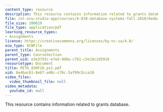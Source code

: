```yaml
---
content_type: resource
description: This resource contains information related to grants database.
file: /ol-ocw-studio-app/courses/6-830-database-systems-fall-2010/6e4bacb18e87ad0cc76c5af99c5cca10_MIT6_830F10_ps1.pdf
file_size: 200619
file_type: application/pdf
learning_resource_types:
- Assignments
license: https://creativecommons.org/licenses/by-nc-sa/4.0/
ocw_type: OCWFile
parent_title: Assignments
parent_type: CourseSection
parent_uid: e3e3793c-e7ed-9d0a-c7b1-c5e18c2d5918
resourcetype: Document
title: MIT6_830F10_ps1.pdf
uid: 6e4bacb1-8e87-ad0c-c76c-5af99c5cca10
video_files:
  video_thumbnail_file: null
video_metadata:
  youtube_id: null
---
```

This resource contains information related to grants database.